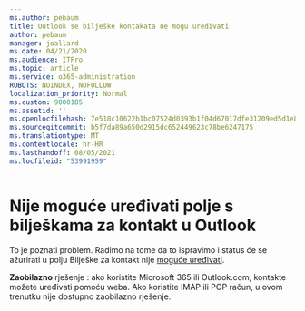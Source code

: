 ```yaml
---
ms.author: pebaum
title: Outlook se bilješke kontakata ne mogu uređivati
author: pebaum
manager: joallard
ms.date: 04/21/2020
ms.audience: ITPro
ms.topic: article
ms.service: o365-administration
ROBOTS: NOINDEX, NOFOLLOW
localization_priority: Normal
ms.custom: 9000185
ms.assetid: ''
ms.openlocfilehash: 7e518c10622b1bc07524d0393b1f04d67017dfe31209ed5d1e8283b7fc14917b
ms.sourcegitcommit: b5f7da89a650d2915dc652449623c78be6247175
ms.translationtype: MT
ms.contentlocale: hr-HR
ms.lasthandoff: 08/05/2021
ms.locfileid: "53991959"
---
```

# <a name="cant-edit-the-notes-field-for-a-contact-in-outlook"></a>Nije moguće uređivati polje s bilješkama za kontakt u Outlook
To je poznati problem. Radimo na tome da to ispravimo i status će se ažurirati u polju Bilješke za kontakt nije [moguće uređivati](https://support.office.com/article/fb8394ce-04ce-48b5-bae4-be46f77f10fe).

**Zaobilazno** rješenje : ako koristite Microsoft 365 ili Outlook.com, kontakte možete uređivati pomoću weba. Ako koristite IMAP ili POP račun, u ovom trenutku nije dostupno zaobilazno rješenje.